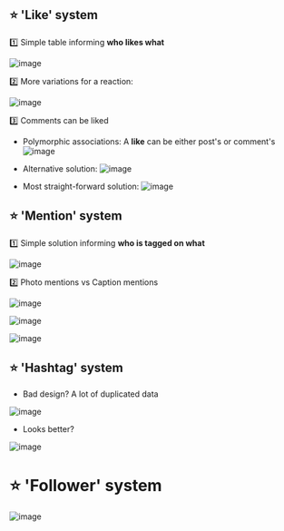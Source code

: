 ## :star: 'Like' system

:one: Simple table informing __who likes what__

![image](https://user-images.githubusercontent.com/28957748/121204380-0e4ab900-c8a1-11eb-8c97-c28f011b323b.png)

:two: More variations for a reaction:

![image](https://user-images.githubusercontent.com/28957748/121204953-78635e00-c8a1-11eb-9c53-bc61e1c6df5d.png)

:three: Comments can be liked 
  - Polymorphic associations: A __like__ can be either post's or comment's
![image](https://user-images.githubusercontent.com/28957748/121205826-2cfd7f80-c8a2-11eb-8903-f59db2867ad4.png)

  - Alternative solution:
![image](https://user-images.githubusercontent.com/28957748/121206573-c75dc300-c8a2-11eb-922f-4f1289c570d9.png)

  - Most straight-forward solution:
![image](https://user-images.githubusercontent.com/28957748/121207114-39360c80-c8a3-11eb-9d08-1d8789b95c6f.png)

## :star: 'Mention' system

:one: Simple solution informing __who is tagged on what__

![image](https://user-images.githubusercontent.com/28957748/121210903-443e6c00-c8a6-11eb-8f0c-a4f04833f7b7.png)

:two: Photo mentions vs Caption mentions

![image](https://user-images.githubusercontent.com/28957748/121212418-87e5a580-c8a7-11eb-88da-0fc8ab5fa6a8.png)

![image](https://user-images.githubusercontent.com/28957748/121212553-acda1880-c8a7-11eb-865c-99821afce4e4.png)

![image](https://user-images.githubusercontent.com/28957748/121212621-ba8f9e00-c8a7-11eb-9e3d-6a903e6b15ed.png)

## :star: 'Hashtag' system
- Bad design? A lot of duplicated data

![image](https://user-images.githubusercontent.com/28957748/121216898-85854a80-c8ab-11eb-9134-f8f91adf4812.png)

- Looks better?

![image](https://user-images.githubusercontent.com/28957748/121216707-5bcc2380-c8ab-11eb-9d00-e50c4177e5fb.png)

# :star: 'Follower' system

![image](https://user-images.githubusercontent.com/28957748/121218248-c467d000-c8ac-11eb-96a7-0e8ee515426e.png)

